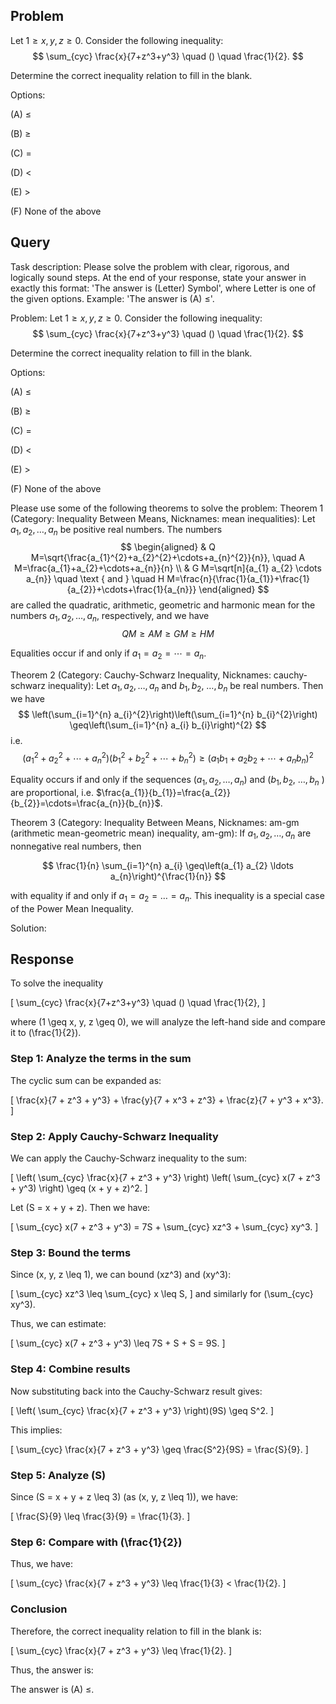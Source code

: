 ## Problem

Let $1 \geq x, y, z \geq 0$. Consider the following inequality:
$$
\sum_{cyc} \frac{x}{7+z^3+y^3} \quad () \quad \frac{1}{2}.
$$

Determine the correct inequality relation to fill in the blank.

Options:

(A) $\leq$ 

(B) $\geq$

(C) $=$ 

(D) $<$

(E) $>$

(F) None of the above

## Query

Task description: Please solve the problem with clear, rigorous, and logically sound steps. At the end of your response, state your answer in exactly this format: 'The answer is (Letter) Symbol', where Letter is one of the given options. Example: 'The answer is (A) $\leq$'.

Problem: Let $1 \geq x, y, z \geq 0$. Consider the following inequality:
$$
\sum_{cyc} \frac{x}{7+z^3+y^3} \quad () \quad \frac{1}{2}.
$$

Determine the correct inequality relation to fill in the blank.

Options:

(A) $\leq$ 

(B) $\geq$

(C) $=$ 

(D) $<$

(E) $>$

(F) None of the above

Please use some of the following theorems to solve the problem:
Theorem 1 (Category: Inequality Between Means, Nicknames: mean inequalities): Let $a_{1}, a_{2}, \ldots, a_{n}$ be positive real numbers. The numbers
$$
\begin{aligned}
& Q M=\sqrt{\frac{a_{1}^{2}+a_{2}^{2}+\cdots+a_{n}^{2}}{n}}, \quad A M=\frac{a_{1}+a_{2}+\cdots+a_{n}}{n} \\
& G M=\sqrt[n]{a_{1} a_{2} \cdots a_{n}} \quad \text { and } \quad H M=\frac{n}{\frac{1}{a_{1}}+\frac{1}{a_{2}}+\cdots+\frac{1}{a_{n}}}
\end{aligned}
$$
are called the quadratic, arithmetic, geometric and harmonic mean for the numbers $a_{1}, a_{2}, \ldots, a_{n}$, respectively, and we have
$$
Q M \geq A M \geq G M \geq H M
$$

Equalities occur if and only if $a_{1}=a_{2}=\cdots=a_{n}$.

Theorem 2 (Category: Cauchy-Schwarz Inequality, Nicknames: cauchy-schwarz inequality): Let $a_{1}, a_{2}, \ldots, a_{n}$ and $b_{1}, b_{2}$, $\ldots, b_{n}$ be real numbers. Then we have
$$
\left(\sum_{i=1}^{n} a_{i}^{2}\right)\left(\sum_{i=1}^{n} b_{i}^{2}\right) \geq\left(\sum_{i=1}^{n} a_{i} b_{i}\right)^{2}
$$
i.e.
$$
\left(a_{1}^{2}+a_{2}^{2}+\cdots+a_{n}^{2}\right)\left(b_{1}^{2}+b_{2}^{2}+\cdots+b_{n}^{2}\right) \geq\left(a_{1} b_{1}+a_{2} b_{2}+\cdots+a_{n} b_{n}\right)^{2}
$$

Equality occurs if and only if the sequences $\left(a_{1}, a_{2}, \ldots, a_{n}\right)$ and $\left(b_{1}, b_{2}\right.$, $\ldots, b_{n}$ ) are proportional, i.e. $\frac{a_{1}}{b_{1}}=\frac{a_{2}}{b_{2}}=\cdots=\frac{a_{n}}{b_{n}}$.

Theorem 3 (Category: Inequality Between Means, Nicknames: am-gm (arithmetic mean-geometric mean) inequality, am-gm): If $a_{1}, a_{2}, \ldots, a_{n}$ are nonnegative real numbers, then

$$
\frac{1}{n} \sum_{i=1}^{n} a_{i} \geq\left(a_{1} a_{2} \ldots a_{n}\right)^{\frac{1}{n}}
$$

with equality if and only if $a_{1}=a_{2}=\ldots=a_{n}$. This inequality is a special case of the Power Mean Inequality.

Solution:

## Response

To solve the inequality 

\[
\sum_{cyc} \frac{x}{7+z^3+y^3} \quad () \quad \frac{1}{2},
\]

where \(1 \geq x, y, z \geq 0\), we will analyze the left-hand side and compare it to \(\frac{1}{2}\).

### Step 1: Analyze the terms in the sum

The cyclic sum can be expanded as:

\[
\frac{x}{7 + z^3 + y^3} + \frac{y}{7 + x^3 + z^3} + \frac{z}{7 + y^3 + x^3}.
\]

### Step 2: Apply Cauchy-Schwarz Inequality

We can apply the Cauchy-Schwarz inequality to the sum:

\[
\left( \sum_{cyc} \frac{x}{7 + z^3 + y^3} \right) \left( \sum_{cyc} x(7 + z^3 + y^3) \right) \geq (x + y + z)^2.
\]

Let \(S = x + y + z\). Then we have:

\[
\sum_{cyc} x(7 + z^3 + y^3) = 7S + \sum_{cyc} xz^3 + \sum_{cyc} xy^3.
\]

### Step 3: Bound the terms

Since \(x, y, z \leq 1\), we can bound \(xz^3\) and \(xy^3\):

\[
\sum_{cyc} xz^3 \leq \sum_{cyc} x \leq S,
\]
and similarly for \(\sum_{cyc} xy^3\).

Thus, we can estimate:

\[
\sum_{cyc} x(7 + z^3 + y^3) \leq 7S + S + S = 9S.
\]

### Step 4: Combine results

Now substituting back into the Cauchy-Schwarz result gives:

\[
\left( \sum_{cyc} \frac{x}{7 + z^3 + y^3} \right)(9S) \geq S^2.
\]

This implies:

\[
\sum_{cyc} \frac{x}{7 + z^3 + y^3} \geq \frac{S^2}{9S} = \frac{S}{9}.
\]

### Step 5: Analyze \(S\)

Since \(S = x + y + z \leq 3\) (as \(x, y, z \leq 1\)), we have:

\[
\frac{S}{9} \leq \frac{3}{9} = \frac{1}{3}.
\]

### Step 6: Compare with \(\frac{1}{2}\)

Thus, we have:

\[
\sum_{cyc} \frac{x}{7 + z^3 + y^3} \leq \frac{1}{3} < \frac{1}{2}.
\]

### Conclusion

Therefore, the correct inequality relation to fill in the blank is:

\[
\sum_{cyc} \frac{x}{7 + z^3 + y^3} \leq \frac{1}{2}.
\]

Thus, the answer is:

The answer is (A) $\leq$.
